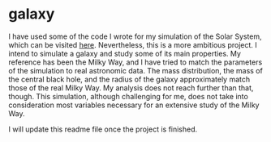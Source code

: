 # galaxy
I have used some of the code I wrote for my simulation of the Solar System, which can be visited [here](https://github.com/malmriv/solarsystem). Nevertheless, this is a more ambitious project. I intend to simulate a galaxy and study some of its main properties. My reference has been the Milky Way, and I have tried to match the parameters of the simulation to real astronomic data. The mass distribution, the mass of the central black hole, and the radius of the galaxy approximately match those of the real Milky Way. My analysis does not reach further than that, though. This simulation, although challenging for me, does not take into consideration most variables necessary for an extensive study of the Milky Way.

I will update this readme file once the project is finished.
